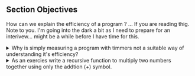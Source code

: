 ## Section Objectives
How can we explain the efficiency of a program ?
... If you are reading thig. Note to you. I'm going into the dark a bit as I need to prepare for an interivew... might be a while before I have time for this.

<details><summary>Why is simply measuring a program with timmers not a suitable way of understanding it's efficiency?</summary>
<p>

#### There are too many variables impacting the understanding
The objective is to  measure the runtime between algorithms. If there are to many variables, it's difficult to isolate the algorithm to compare behaviour.
Variables

* between implementations
* between computers
* between imputs

</p>
</details>
<details><summary>As an exercies write a recursive function to multiply two numbers together using only the addtion (+) symbol.</summary>
<p>
